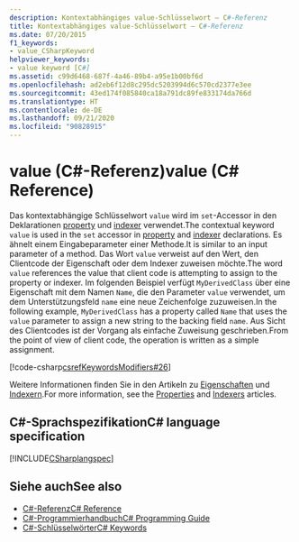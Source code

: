 ```yaml
---
description: Kontextabhängiges value-Schlüsselwort – C#-Referenz
title: Kontextabhängiges value-Schlüsselwort – C#-Referenz
ms.date: 07/20/2015
f1_keywords:
- value_CSharpKeyword
helpviewer_keywords:
- value keyword [C#]
ms.assetid: c99d6468-687f-4a46-89b4-a95e1b00bf6d
ms.openlocfilehash: ad2eb6f12d8c295dc5203994d6c570cd2377e3ee
ms.sourcegitcommit: 43ed174f085840ca18a791dc89fe833174da766d
ms.translationtype: HT
ms.contentlocale: de-DE
ms.lasthandoff: 09/21/2020
ms.locfileid: "90828915"
---
```

# <a name="value-c-reference"></a><span data-ttu-id="372ea-103">value (C#-Referenz)</span><span class="sxs-lookup"><span data-stu-id="372ea-103">value (C# Reference)</span></span>

<span data-ttu-id="372ea-104">Das kontextabhängige Schlüsselwort `value` wird im `set`-Accessor in den Deklarationen [property](../../programming-guide/classes-and-structs/properties.md) und [indexer](../../programming-guide/indexers/index.md) verwendet.</span><span class="sxs-lookup"><span data-stu-id="372ea-104">The contextual keyword `value` is used in the `set` accessor in [property](../../programming-guide/classes-and-structs/properties.md) and [indexer](../../programming-guide/indexers/index.md) declarations.</span></span> <span data-ttu-id="372ea-105">Es ähnelt einem Eingabeparameter einer Methode.</span><span class="sxs-lookup"><span data-stu-id="372ea-105">It is similar to an input parameter of a method.</span></span> <span data-ttu-id="372ea-106">Das Wort `value` verweist auf den Wert, den Clientcode der Eigenschaft oder dem Indexer zuweisen möchte.</span><span class="sxs-lookup"><span data-stu-id="372ea-106">The word `value` references the value that client code is attempting to assign to the property or indexer.</span></span> <span data-ttu-id="372ea-107">Im folgenden Beispiel verfügt `MyDerivedClass` über eine Eigenschaft mit dem Namen `Name`, die den Parameter `value` verwendet, um dem Unterstützungsfeld `name` eine neue Zeichenfolge zuzuweisen.</span><span class="sxs-lookup"><span data-stu-id="372ea-107">In the following example, `MyDerivedClass` has a property called `Name` that uses the `value` parameter to assign a new string to the backing field `name`.</span></span> <span data-ttu-id="372ea-108">Aus Sicht des Clientcodes ist der Vorgang als einfache Zuweisung geschrieben.</span><span class="sxs-lookup"><span data-stu-id="372ea-108">From the point of view of client code, the operation is written as a simple assignment.</span></span>

[!code-csharp[csrefKeywordsModifiers#26](~/samples/snippets/csharp/VS_Snippets_VBCSharp/csrefKeywordsModifiers/CS/csrefKeywordsModifiers.cs#26)]

<span data-ttu-id="372ea-109">Weitere Informationen finden Sie in den Artikeln zu [Eigenschaften](../../programming-guide/classes-and-structs/properties.md) und [Indexern](../../programming-guide/indexers/index.md).</span><span class="sxs-lookup"><span data-stu-id="372ea-109">For more information, see the [Properties](../../programming-guide/classes-and-structs/properties.md) and [Indexers](../../programming-guide/indexers/index.md) articles.</span></span>

## <a name="c-language-specification"></a><span data-ttu-id="372ea-110">C#-Sprachspezifikation</span><span class="sxs-lookup"><span data-stu-id="372ea-110">C# language specification</span></span>

[!INCLUDE[CSharplangspec](~/includes/csharplangspec-md.md)]

## <a name="see-also"></a><span data-ttu-id="372ea-111">Siehe auch</span><span class="sxs-lookup"><span data-stu-id="372ea-111">See also</span></span>

- [<span data-ttu-id="372ea-112">C#-Referenz</span><span class="sxs-lookup"><span data-stu-id="372ea-112">C# Reference</span></span>](../index.md)
- [<span data-ttu-id="372ea-113">C#-Programmierhandbuch</span><span class="sxs-lookup"><span data-stu-id="372ea-113">C# Programming Guide</span></span>](../../programming-guide/index.md)
- [<span data-ttu-id="372ea-114">C#-Schlüsselwörter</span><span class="sxs-lookup"><span data-stu-id="372ea-114">C# Keywords</span></span>](index.md)
